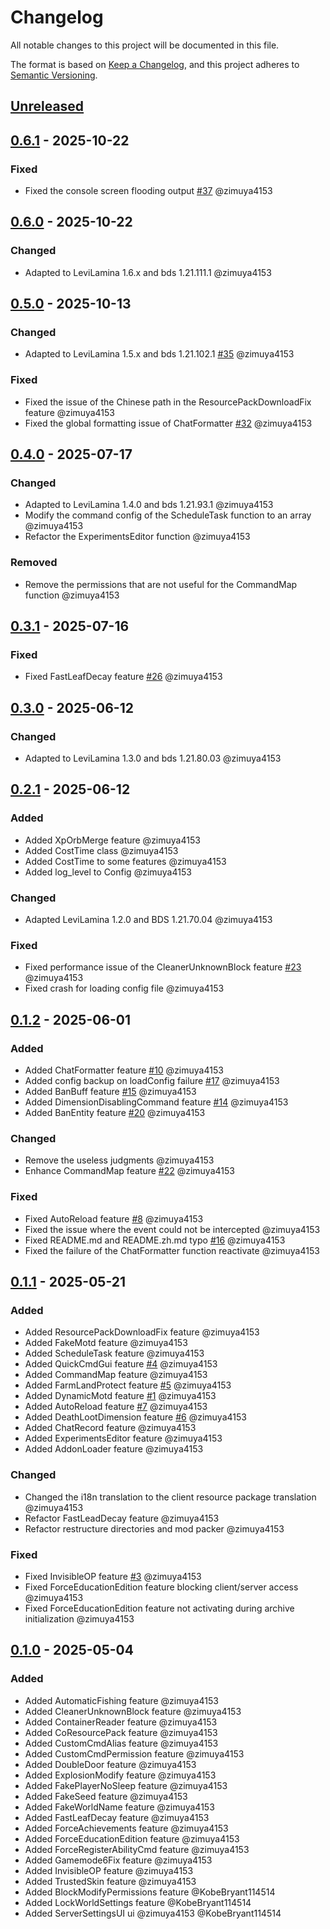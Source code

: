 # Changelog

All notable changes to this project will be documented in this file.

The format is based on [Keep a Changelog](https://keepachangelog.com/en/1.0.0/),
and this project adheres to [Semantic Versioning](https://semver.org/spec/v2.0.0.html).

## [Unreleased]

## [0.6.1] - 2025-10-22

### Fixed

- Fixed the console screen flooding output [#37] @zimuya4153

## [0.6.0] - 2025-10-22

### Changed

- Adapted to LeviLamina 1.6.x and bds 1.21.111.1 @zimuya4153

## [0.5.0] - 2025-10-13

### Changed

- Adapted to LeviLamina 1.5.x and bds 1.21.102.1 [#35] @zimuya4153

### Fixed

- Fixed the issue of the Chinese path in the ResourcePackDownloadFix feature @zimuya4153
- Fixed the global formatting issue of ChatFormatter [#32] @zimuya4153

## [0.4.0] - 2025-07-17

### Changed

- Adapted to LeviLamina 1.4.0 and bds 1.21.93.1 @zimuya4153
- Modify the command config of the ScheduleTask function to an array @zimuya4153
- Refactor the ExperimentsEditor function @zimuya4153

### Removed

- Remove the permissions that are not useful for the CommandMap function @zimuya4153

## [0.3.1] - 2025-07-16

### Fixed

- Fixed FastLeafDecay feature [#26] @zimuya4153

## [0.3.0] - 2025-06-12

### Changed

- Adapted to LeviLamina 1.3.0 and bds 1.21.80.03 @zimuya4153

## [0.2.1] - 2025-06-12

### Added

- Added XpOrbMerge feature @zimuya4153
- Added CostTime class @zimuya4153
- Added CostTime to some features @zimuya4153
- Added log_level to Config @zimuya4153

### Changed

- Adapted LeviLamina 1.2.0 and BDS 1.21.70.04 @zimuya4153

### Fixed

- Fixed performance issue of the CleanerUnknownBlock feature [#23] @zimuya4153
- Fixed crash for loading config file @zimuya4153

## [0.1.2] - 2025-06-01

### Added

- Added ChatFormatter feature [#10] @zimuya4153
- Added config backup on loadConfig failure [#17] @zimuya4153
- Added BanBuff feature [#15] @zimuya4153
- Added DimensionDisablingCommand feature [#14] @zimuya4153
- Added BanEntity feature [#20] @zimuya4153

### Changed

- Remove the useless judgments @zimuya4153
- Enhance CommandMap feature [#22] @zimuya4153

### Fixed

- Fixed AutoReload feature [#8] @zimuya4153
- Fixed the issue where the event could not be intercepted @zimuya4153
- Fixed README.md and README.zh.md typo [#16] @zimuya4153
- Fixed the failure of the ChatFormatter function reactivate @zimuya4153

## [0.1.1] - 2025-05-21

### Added

- Added ResourcePackDownloadFix feature @zimuya4153
- Added FakeMotd feature @zimuya4153
- Added ScheduleTask feature @zimuya4153
- Added QuickCmdGui feature [#4] @zimuya4153
- Added CommandMap feature @zimuya4153
- Added FarmLandProtect feature [#5] @zimuya4153
- Added DynamicMotd feature [#1] @zimuya4153
- Added AutoReload feature [#7] @zimuya4153
- Added DeathLootDimension feature [#6] @zimuya4153
- Added ChatRecord feature @zimuya4153
- Added ExperimentsEditor feature @zimuya4153
- Added AddonLoader feature @zimuya4153

### Changed

- Changed the i18n translation to the client resource package translation @zimuya4153
- Refactor FastLeadDecay feature @zimuya4153
- Refactor restructure directories and mod packer @zimuya4153

### Fixed

- Fixed InvisibleOP feature [#3] @zimuya4153
- Fixed ForceEducationEdition feature blocking client/server access @zimuya4153
- Fixed ForceEducationEdition feature not activating during archive initialization @zimuya4153

## [0.1.0] - 2025-05-04

### Added

- Added AutomaticFishing feature @zimuya4153
- Added CleanerUnknownBlock feature @zimuya4153
- Added ContainerReader feature @zimuya4153
- Added CoResourcePack feature @zimuya4153
- Added CustomCmdAlias feature @zimuya4153
- Added CustomCmdPermission feature @zimuya4153
- Added DoubleDoor feature @zimuya4153
- Added ExplosionModify feature @zimuya4153
- Added FakePlayerNoSleep feature @zimuya4153
- Added FakeSeed feature @zimuya4153
- Added FakeWorldName feature @zimuya4153
- Added FastLeafDecay feature @zimuya4153
- Added ForceAchievements feature @zimuya4153
- Added ForceEducationEdition feature @zimuya4153
- Added ForceRegisterAbilityCmd feature @zimuya4153
- Added Gamemode6Fix feature @zimuya4153
- Added InvisibleOP feature @zimuya4153
- Added TrustedSkin feature @zimuya4153
- Added BlockModifyPermissions feature @KobeBryant114514
- Added LockWorldSettings feature @KobeBryant114514
- Added ServerSettingsUI ui @zimuya4153 @KobeBryant114514

[#1]: https://github.com/GroupMountain/GMEssentials-Release/issues/1
[#3]: https://github.com/GroupMountain/GMEssentials-Release/issues/3
[#4]: https://github.com/GroupMountain/GMEssentials-Release/issues/4
[#5]: https://github.com/GroupMountain/GMEssentials-Release/issues/5
[#6]: https://github.com/GroupMountain/GMEssentials-Release/issues/6
[#7]: https://github.com/GroupMountain/GMEssentials-Release/issues/7
[#8]: https://github.com/GroupMountain/GMEssentials-Release/issues/8
[#10]: https://github.com/GroupMountain/GMEssentials-Release/issues/10
[#14]: https://github.com/GroupMountain/GMEssentials-Release/issues/14
[#15]: https://github.com/GroupMountain/GMEssentials-Release/issues/15
[#16]: https://github.com/GroupMountain/GMEssentials-Release/issues/16
[#17]: https://github.com/GroupMountain/GMEssentials-Release/issues/17
[#20]: https://github.com/GroupMountain/GMEssentials-Release/issues/20
[#22]: https://github.com/GroupMountain/GMEssentials-Release/issues/22
[#23]: https://github.com/GroupMountain/GMEssentials-Release/issues/23
[#26]: https://github.com/GroupMountain/GMEssentials-Release/issues/26
[#32]: https://github.com/GroupMountain/GMEssentials-Release/issues/32
[#35]: https://github.com/GroupMountain/GMEssentials-Release/issues/35
[#37]: https://github.com/GroupMountain/GMEssentials-Release/issues/37

[Unreleased]: https://github.com/GroupMountain/GMEssentials/compare/v0.6.1...HEAD
[0.6.1]: https://github.com/GroupMountain/GMEssentials/compare/v0.6.0...v0.6.1
[0.6.0]: https://github.com/GroupMountain/GMEssentials/compare/v0.5.0...v0.6.0
[0.5.0]: https://github.com/GroupMountain/GMEssentials/compare/v0.4.0...v0.5.0
[0.4.0]: https://github.com/GroupMountain/GMEssentials/compare/v0.3.1...v0.4.0
[0.3.1]: https://github.com/GroupMountain/GMEssentials/compare/v0.3.0...v0.3.1
[0.3.0]: https://github.com/GroupMountain/GMEssentials/compare/v0.2.1...v0.3.0
[0.2.1]: https://github.com/GroupMountain/GMEssentials/compare/v0.1.2...v0.2.1
[0.1.2]: https://github.com/GroupMountain/GMEssentials/compare/v0.1.1...v0.1.2
[0.1.1]: https://github.com/GroupMountain/GMEssentials/compare/v0.1.0...v0.1.1
[0.1.0]: https://github.com/GroupMountain/GMEssentials/releases/tag/v0.1.0
